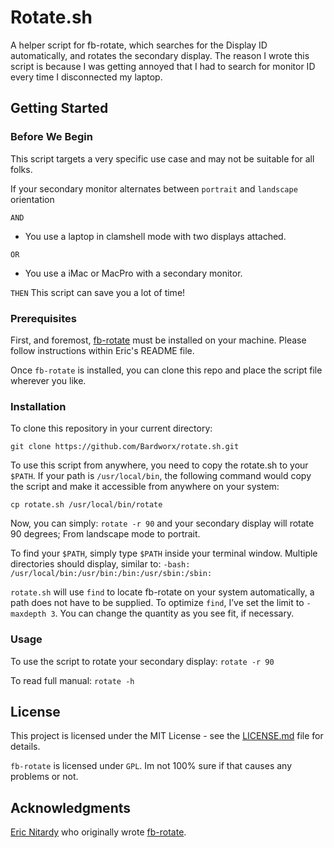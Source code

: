 # Rotate.sh

A helper script for fb-rotate, which searches for the Display ID automatically, and rotates the secondary display. The reason I wrote this script is because I was getting annoyed that I had to search for monitor ID every time I disconnected my laptop. 

## Getting Started

### Before We Begin
This script targets a very specific use case and may not be suitable for all folks.

If your secondary monitor alternates between `portrait` and `landscape` orientation 

`AND `

- You use a laptop in clamshell mode with two displays attached.

`OR`

- You use a iMac or MacPro with a secondary monitor. 

`THEN`
This script can save you a lot of time!


### Prerequisites
First, and foremost, [fb-rotate](https://github.com/CdLbB/fb-rotate) must be 
installed on your machine. Please follow instructions within Eric's README file.

Once `fb-rotate` is installed, you can clone this repo and place the script file
wherever you like.


### Installation
To clone this repository in your current directory:

`git clone https://github.com/Bardworx/rotate.sh.git`

To use this script from anywhere, you need to copy the rotate.sh to your `$PATH`. If your path is `/usr/local/bin`, the following command would copy the script and make it accessible from anywhere on your system:

`cp rotate.sh /usr/local/bin/rotate`

Now, you can simply:
`rotate -r 90` and your secondary display will rotate 90 degrees; From landscape mode to portrait.

To find your `$PATH`, simply type `$PATH` inside your terminal window. Multiple 
directories should display, similar to:
`-bash: /usr/local/bin:/usr/bin:/bin:/usr/sbin:/sbin:` 

`rotate.sh` will use `find` to locate fb-rotate on your system automatically, a path does not have to be supplied. To optimize `find`, I’ve set the limit to `-maxdepth 3`. You can change the quantity as you see fit, if necessary.


### Usage

To use the script to rotate your secondary display:
`rotate -r 90`

To read full manual:
`rotate -h`


## License

This project is licensed under the MIT License - see the [LICENSE.md](LICENSE.md) file for details.

`fb-rotate` is licensed under `GPL`. Im not 100% sure if that causes any problems or not.

## Acknowledgments

[Eric Nitardy](http://cdlbb.github.com) who originally wrote [fb-rotate](https://github.com/CdLbB/fb-rotate).
